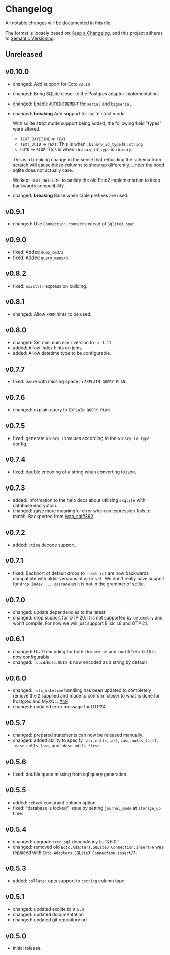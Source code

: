 # Changelog

All notable changes will be documented in this file.

The format is loosely based on [Keep a Changelog][keepachangelog], and this
project adheres to [Semantic Versioning][semver].

## Unreleased

## v0.10.0

- changed: Add support for Ecto `v3.10`
- changed: Bring SQLite closer to the Postgres adapter implementation
- changed: Enable `AUTOINCREMENT` for `serial` and `bigserial`.
- changed: **breaking** Add support for sqlite strict mode.

  With sqlite strict mode support being added, the following field "types" were altered.

  * `TEXT_DATETIME` => `TEXT`
  * `TEXT_UUID` => `TEXT`: This is when `:binary_id_type` is `:string`
  * `UUID` => `BLOB`: This is when `:binary_id_type` is `:binary`

  This is a breaking change in the sense that rebuilding the schema from scratch will cause those columns to show up differently. Under the hood sqlite does not actually care.

  We kept `TEXT_DATETIME` to satisfy the old Ecto2 implementation to keep backwards compatibility.

- changed: **breaking** Raise when table prefixes are used.

## v0.9.1
- changed: Use `Connection.connect` instead of `Sqlite3.open`.

## v0.9.0
- fixed: Added `dump_cmd/3`
- fixed: Added `query_many/4`

## v0.8.2
- fixed: `exists()` expression building.

## v0.8.1
- changed: Allow `FROM` hints to be used.

## v0.8.0
- changed: Set minimum elixir version to `~> 1.11`
- added: Allow index hints on joins.
- added: Allow datetime type to be configurable.

## v0.7.7
- fixed: issue with missing space in `EXPLAIN QUERY PLAN`.

## v0.7.6
- changed: explain query to `EXPLAIN QUERY PLAN`.

## v0.7.5
- fixed: generate `binary_id` values according to the `binary_id_type` config.

## v0.7.4
- fixed: double encoding of a string when converting to json.

## v0.7.3
- added: information to the help docs about utilizing `exqlite` with database encryption.
- changed: raise more meaningful error when an expression fails to match. Backported from [ecto_sql#362](https://github.com/elixir-ecto/ecto_sql/commit/93038c2cac16706b642121a5839d1068d5b45212).

## v0.7.2
- added: `:time` decode support.

## v0.7.1
- fixed: Backport of default drops to `:restrict` are now backwards compatible with older versions of `ecto_sql`. We don't really have support for `drop index ... cascade` as it is not in the grammer of sqlite.

## v0.7.0
- changed: update dependencies to the latest.
- changed: drop support for OTP 20. It is not supported by `telemetry` and won't compile. For now we will just support Elixir 1.8 and OTP 21.

## v0.6.1
- changed: UUID encoding for both `:binary_id` and `:uuid`/`Ecto.UUID` is now configurable
- changed: `:uuid`/`Ecto.UUID` is now encoded as a string by default

## v0.6.0
- changed: `:utc_datetime` handling has been updated to completely remove the `Z` supplied and made to conform closer to what is done for Postgrex and MyXQL. [#49](https://github.com/elixir-sqlite/ecto_sqlite3/pull/49)
- changed: updated error message for OTP24

## v0.5.7
- changed: prepared statements can now be released manually.
- changed: added ability to specify `:asc_nulls_last`, `:asc_nulls_first`, `:desc_nulls_last`, and `:desc_nulls_first`.

## v0.5.6
- fixed: double quote missing from sql query generation.

## v0.5.5
- added: `:check` constraint column option.
- fixed: "database is locked" issue by setting `journal_mode` at `storage_up` time.

## v0.5.4
- changed: upgrade `ecto_sql` dependency to `3.6.0``
- changed: removed old `Ecto.Adapters.SQLite3.Connection.insert/6` was replaced with `Ecto.Adapters.SQLite3.Connection.insert/7`.

## v0.5.3
- added: `collate:` opts support to `:string` column type

## v0.5.1
- changed: updated exqlite to `0.5.0`
- changed: updated documentation
- changed: updated git repository url

## v0.5.0
- initial release.


[keepachangelog]: <https://keepachangelog.com/en/1.0.0/>
[semver]: <https://semver.org/spec/v2.0.0.html>
